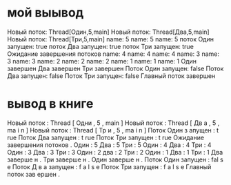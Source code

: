 # мой выывод
Новый поток: Thread[Один,5,main]
Новый поток: Thread[Два,5,main]
Новый поток: Thread[Три,5,main]
name: 5
name: 5
name: 5
поток Один запущен: true
поток Два запущен: true
поток Три запущен: true
Ожидание завершения потоков
name: 4
name: 4
name: 4
name: 3
name: 3
name: 3
name: 2
name: 2
name: 2
name: 1
name: 1
name: 1
Один завершен
Два завершен
Три завершен
Поток Один запущен: false
Поток Два запущен: false
Поток Три запущен: false
Главный поток завершен
# вывод в книге
Новый поток : Thread [ Oдни , 5 , main ]
Новый поток : Thread [ Дв a , 5 , ma i n ]
Новый поток : Thread [ Tp и , 5 , ma i n ]
Поток Один з апущен : t rue
Поток Два запущен : t rue
Поток Три запущен : t rue
Ожидание завершения потоков .
Один : 5
Два : 5
Три : 5
Один : 4
Два : 4
Три : 4
Один : 3
Два : 3
Три : 3
Один : 2
два : 2
Три : 2
Один : 1
Два : 1
Три : 1
Два заверше н .
Три заверше н .
Один заверше н .
Поток Один запущен : fal s e
Поток Д в а запущен : f a l s e
Поток Три запущен : f a l s e
Главный поток зав ершен .

